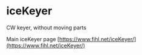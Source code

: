 # iceKeyer
 CW keyer, without moving parts

Main iceKeyer page [https://www.fihl.net/iceKeyer/](https://www.fihl.net/iceKeyer/)
